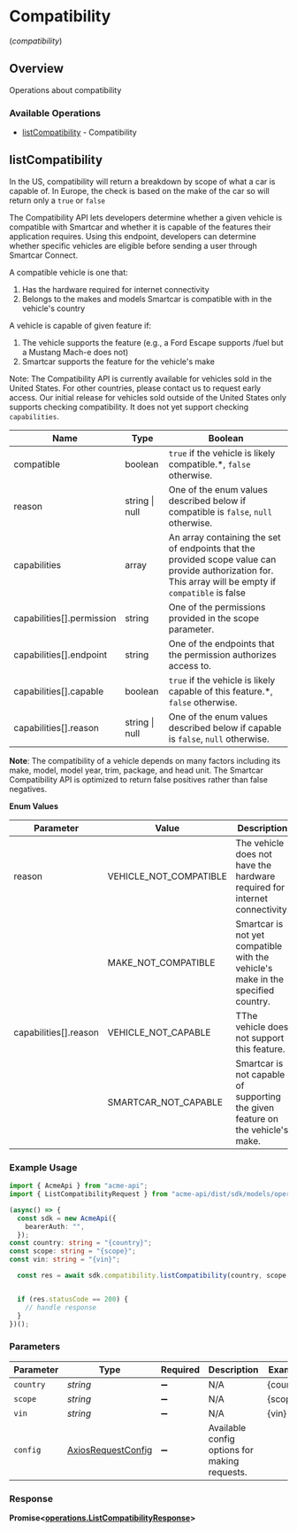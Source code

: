 # Compatibility
(*compatibility*)

## Overview

Operations about compatibility

### Available Operations

* [listCompatibility](#listcompatibility) - Compatibility

## listCompatibility

In the US, compatibility will return a breakdown by scope of what a car is capable of. In Europe, the check is based on the make of the car so will return only a `true` or `false`

The Compatibility API lets developers determine whether a given vehicle is compatible with Smartcar and whether it is capable of the features their application requires. Using this endpoint, developers can determine whether specific vehicles are eligible before sending a user through Smartcar Connect.

A compatible vehicle is one that:
1. Has the hardware required for internet connectivity
2. Belongs to the makes and models Smartcar is compatible with in the vehicle's country

A vehicle is capable of given feature if:
1. The vehicle supports the feature (e.g., a Ford Escape supports /fuel but a Mustang Mach-e does not)
2. Smartcar supports the feature for the vehicle's make

Note: The Compatibility API is currently available for vehicles sold in the United States. For other countries, please contact us to request early access. Our initial release for vehicles sold outside of the United States only supports checking compatibility. It does not yet support checking `capabilities`.

|  Name 	|Type   	|Boolean   	|
|---	|---	|---	|
|  compatible|   boolean|  `true` if the vehicle is likely compatible.*, `false` otherwise.| 
reason|   string \| null|  One of the enum values described below if compatible is `false`, `null` otherwise.|
| capabilities|   array| An array containing the set of endpoints that the provided scope value can provide authorization for. This array will be empty if `compatible` is false|
| capabilities[].permission|   string|One of the permissions provided in the scope parameter.|
| capabilities[].endpoint|   string| One of the endpoints that the permission authorizes access to.|
| capabilities[].capable|   boolean|`true` if the vehicle is likely capable of this feature.*, `false` otherwise.|
| capabilities[].reason|   string \| null|One of the enum values described below if capable is `false`, `null` otherwise.|

__Note__: The compatibility of a vehicle depends on many factors including its make, model, model year, trim, package, and head unit. The Smartcar Compatibility API is optimized to return false positives rather than false negatives.

__Enum Values__

|  Parameter 	|Value   	|Description   	|
|---	|---	|---	|
|  reason|   VEHICLE_NOT_COMPATIBLE|  The vehicle does not have the hardware required for internet connectivity.|
|  |   MAKE_NOT_COMPATIBLE|  Smartcar is not yet compatible with the vehicle's make in the specified country.|
|  capabilities[].reason|   VEHICLE_NOT_CAPABLE|  TThe vehicle does not support this feature.|
|  |   SMARTCAR_NOT_CAPABLE|  Smartcar is not capable of supporting the given feature on the vehicle's make.|

### Example Usage

```typescript
import { AcmeApi } from "acme-api";
import { ListCompatibilityRequest } from "acme-api/dist/sdk/models/operations";

(async() => {
  const sdk = new AcmeApi({
    bearerAuth: "",
  });
const country: string = "{country}";
const scope: string = "{scope}";
const vin: string = "{vin}";

  const res = await sdk.compatibility.listCompatibility(country, scope, vin);


  if (res.statusCode == 200) {
    // handle response
  }
})();
```

### Parameters

| Parameter                                                    | Type                                                         | Required                                                     | Description                                                  | Example                                                      |
| ------------------------------------------------------------ | ------------------------------------------------------------ | ------------------------------------------------------------ | ------------------------------------------------------------ | ------------------------------------------------------------ |
| `country`                                                    | *string*                                                     | :heavy_minus_sign:                                           | N/A                                                          | {country}                                                    |
| `scope`                                                      | *string*                                                     | :heavy_minus_sign:                                           | N/A                                                          | {scope}                                                      |
| `vin`                                                        | *string*                                                     | :heavy_minus_sign:                                           | N/A                                                          | {vin}                                                        |
| `config`                                                     | [AxiosRequestConfig](https://axios-http.com/docs/req_config) | :heavy_minus_sign:                                           | Available config options for making requests.                |                                                              |


### Response

**Promise<[operations.ListCompatibilityResponse](../../models/operations/listcompatibilityresponse.md)>**

